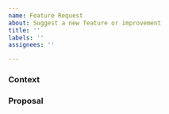 ```yaml
---
name: Feature Request
about: Suggest a new feature or improvement
title: ''
labels: ''
assignees: ''

---
```


<!-- ::: IMPORTANT NOTE ::: 

Hi, this is the Excalibur development team. Please take a moment to read the instructions below:

Please ask any questions you have in our forum: https://github.com/excaliburjs/Excalibur/discussions

Please wait to file a Github issue until after you've read through and understand the contributing guidelines. If you're not sure if you should submit an issue, ask your question in the forum linked above.
https://github.com/excaliburjs/Excalibur/blob/master/.github/CONTRIBUTING.md#suggesting-improvements
-->

<!-- Please do a quick search through our [backlog][issues] to see if your improvement has already been suggested. If so, feel free to provide additional comments or thoughts on the existing issue. -->

<!-- Please follow the format below to make it easier for us to help you -->
<!-- Add relevant pictures/gifs as appropriate -->

### Context
<!-- Explain the background information for this request -->

### Proposal
<!-- Your idea for the new feature, improvement, etc. -->
<!-- If you have any ideas for implementation or next steps, add those here -->
